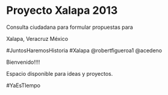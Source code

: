 Proyecto Xalapa 2013
====================

Consulta ciudadana para formular propuestas para

Xalapa, Veracruz México

#JuntosHaremosHistoria #Xalapa @robertfigueroa1 @acedeno

Bienvenido!!!!

Espacio disponible para ideas y proyectos.

#YaEsTIempo

